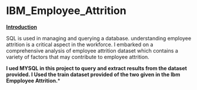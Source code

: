 # IBM_Employee_Attrition

****<ins>Introduction</ins>****

SQL is used in managing and querying a database. understanding employee attrition is a critical aspect in the workforce. I embarked on a comprehensive analysis of employee attrition dataset which contains a variety of factors that may contribute to employee attrition.

**I ued MYSQL in this project to query and extract results from the dataset provided. I Used the train dataset provided of the two given in the Ibm Empployee Attrition.***





